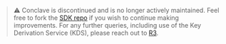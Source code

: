 
> :warning: Conclave is discontinued and is no longer actively maintained. Feel free to fork the
[SDK repo](https://github.com/R3Conclave/conclave-core-sdk) if you wish to continue making improvements.
For any further queries, including use of the Key Derivation Service (KDS), please reach out to [R3](https://www.r3.com/contact/).

